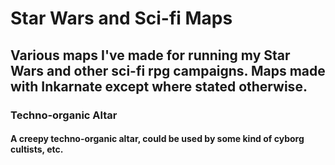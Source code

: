 # Star Wars and Sci-fi Maps
## Various maps I've made for running my Star Wars and other sci-fi rpg campaigns. Maps made with Inkarnate except where stated otherwise.

### Techno-organic Altar
#### A creepy techno-organic altar, could be used by some kind of cyborg cultists, etc.
        

